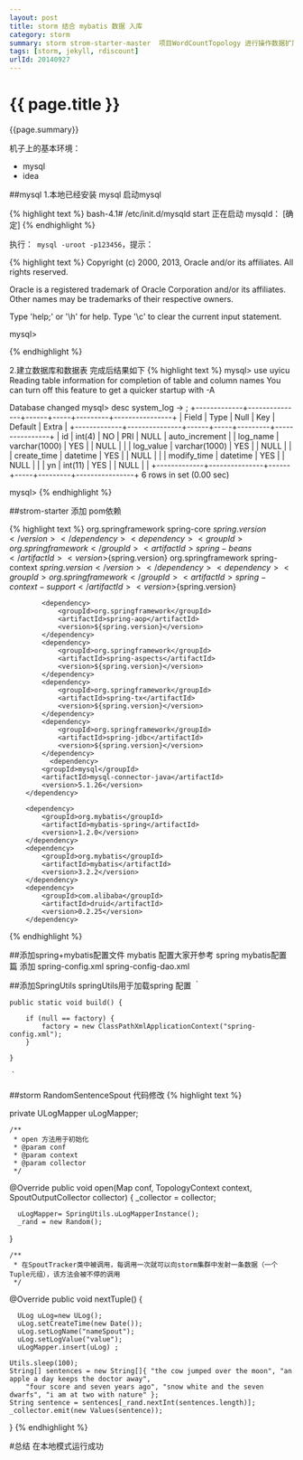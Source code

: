 ```yaml
---
layout: post
title: storm 结合 mybatis 数据 入库
category: storm
summary: storm strom-starter-master  项目WordCountTopology 进行操作数据扩展。使用 druid作为数据源 用spring+mybatis 计算结果写到msql中。
tags: [storm, jekyll, rdiscount]
urlId: 20140927
---
```


{{ page.title }}
================

{{page.summary}}

机子上的基本环境：

- mysql  
- idea

##mysql
  1.本地已经安装 mysql 启动mysql
    

  {% highlight text %}
  bash-4.1#   /etc/init.d/mysqld  start
  正在启动 mysqld： [确定]
 {% endhighlight %}

 执行：` mysql -uroot -p123456`，提示：

{% highlight text %}
Copyright (c) 2000, 2013, Oracle and/or its affiliates. All rights reserved.

Oracle is a registered trademark of Oracle Corporation and/or its
affiliates. Other names may be trademarks of their respective
owners.

Type 'help;' or '\h' for help. Type '\c' to clear the current input statement.

mysql> 

{% endhighlight %}

2.建立数据库和数据表 完成后结果如下
{% highlight text %}
mysql> use uyicu
Reading table information for completion of table and column names
You can turn off this feature to get a quicker startup with -A

Database changed
mysql> desc system_log
    -> ;
+-------------+---------------+------+-----+---------+----------------+
| Field       | Type          | Null | Key | Default | Extra          |
+-------------+---------------+------+-----+---------+----------------+
| id          | int(4)        | NO   | PRI | NULL    | auto_increment |
| log_name    | varchar(1000) | YES  |     | NULL    |                |
| log_value   | varchar(1000) | YES  |     | NULL    |                |
| create_time | datetime      | YES  |     | NULL    |                |
| modify_time | datetime      | YES  |     | NULL    |                |
| yn          | int(11)       | YES  |     | NULL    |                |
+-------------+---------------+------+-----+---------+----------------+
6 rows in set (0.00 sec)

mysql> 
{% endhighlight %}

##strom-starter 添加 pom依赖


{% highlight text %}
<dependency>
                <groupId>org.springframework</groupId>
                <artifactId>spring-core</artifactId>
                <version>${spring.version}</version>
            </dependency>
            <dependency>
                <groupId>org.springframework</groupId>
                <artifactId>spring-beans</artifactId>
                <version>${spring.version}</version>
            </dependency>
            <dependency>
                <groupId>org.springframework</groupId>
                <artifactId>spring-context</artifactId>
                <version>${spring.version}</version>
            </dependency>
            <dependency>
                <groupId>org.springframework</groupId>
                <artifactId>spring-context-support</artifactId>
                <version>${spring.version}</version>
            </dependency>

            <dependency>
                <groupId>org.springframework</groupId>
                <artifactId>spring-aop</artifactId>
                <version>${spring.version}</version>
            </dependency>
            <dependency>
                <groupId>org.springframework</groupId>
                <artifactId>spring-aspects</artifactId>
                <version>${spring.version}</version>
            </dependency>
            <dependency>
                <groupId>org.springframework</groupId>
                <artifactId>spring-tx</artifactId>
                <version>${spring.version}</version>
            </dependency>
            <dependency>
                <groupId>org.springframework</groupId>
                <artifactId>spring-jdbc</artifactId>
                <version>${spring.version}</version>
            </dependency>
              <dependency>
            <groupId>mysql</groupId>
            <artifactId>mysql-connector-java</artifactId>
            <version>5.1.26</version>
        </dependency>

        <dependency>
            <groupId>org.mybatis</groupId>
            <artifactId>mybatis-spring</artifactId>
            <version>1.2.0</version>
        </dependency>
        <dependency>
            <groupId>org.mybatis</groupId>
            <artifactId>mybatis</artifactId>
            <version>3.2.2</version>
        </dependency>
        <dependency>
            <groupId>com.alibaba</groupId>
            <artifactId>druid</artifactId>
            <version>0.2.25</version>
        </dependency>
{% endhighlight %}


##添加spring+mybatis配置文件
   mybatis 配置大家开参考 spring mybatis配置篇
   添加 spring-config.xml
       spring-config-dao.xml

##添加SpringUtils
   springUtils用于加载spring 配置
  ｀

    public static void build() {

        if (null == factory) {
            factory = new ClassPathXmlApplicationContext("spring-config.xml");
        }

    }
｀

##storm RandomSentenceSpout 代码修改
{% highlight text %}

private ULogMapper uLogMapper;


    /**
     * open 方法用于初始化
     * @param conf
     * @param context
     * @param collector
     */
  @Override
  public void open(Map conf, TopologyContext context, SpoutOutputCollector collector) {
    _collector = collector;

      uLogMapper= SpringUtils.uLogMapperInstance();
      _rand = new Random();
  }

    /**
     * 在SpoutTracker类中被调用，每调用一次就可以向storm集群中发射一条数据（一个Tuple元组），该方法会被不停的调用
     */
  @Override
  public void nextTuple() {



      ULog uLog=new ULog();
      uLog.setCreateTime(new Date());
      uLog.setLogName("nameSpout");
      uLog.setLogValue("value");
      uLogMapper.insert(uLog) ;

    Utils.sleep(100);
    String[] sentences = new String[]{ "the cow jumped over the moon", "an apple a day keeps the doctor away",
        "four score and seven years ago", "snow white and the seven dwarfs", "i am at two with nature" };
    String sentence = sentences[_rand.nextInt(sentences.length)];
    _collector.emit(new Values(sentence));
  }
  {% endhighlight %}



#总结
在本地模式运行成功 
